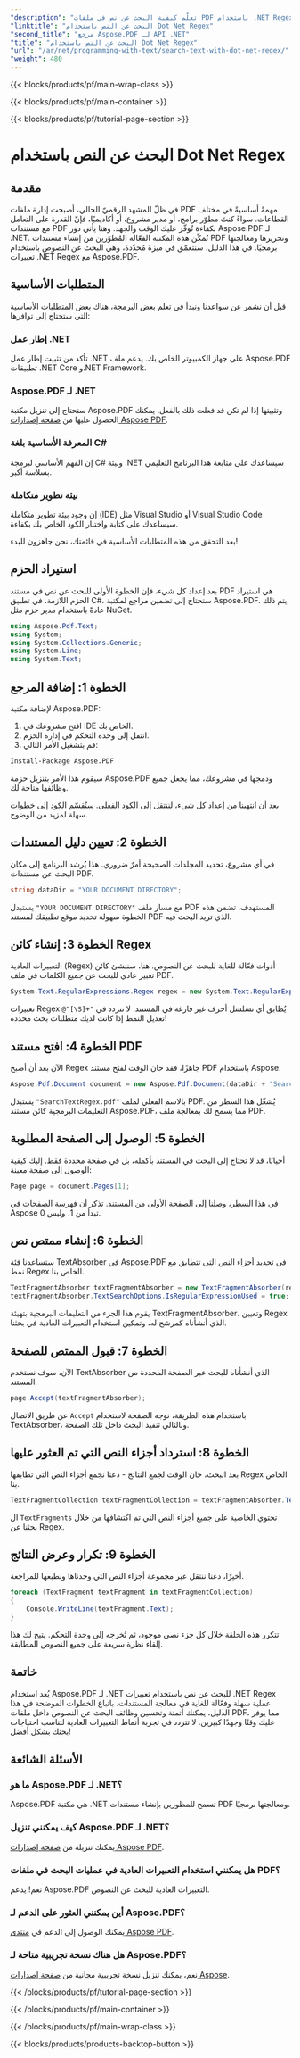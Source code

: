 ```yaml
---
"description": "تعلّم كيفية البحث عن نص في ملفات PDF باستخدام .NET Regex مع Aspose.PDF. اتبع دليلنا خطوة بخطوة وبسّط مهامك في PDF."
"linktitle": "البحث عن النص باستخدام Dot Net Regex"
"second_title": "مرجع Aspose.PDF لـ API .NET"
"title": "البحث عن النص باستخدام Dot Net Regex"
"url": "/ar/net/programming-with-text/search-text-with-dot-net-regex/"
"weight": 480
---
```


{{< blocks/products/pf/main-wrap-class >}}

{{< blocks/products/pf/main-container >}}

{{< blocks/products/pf/tutorial-page-section >}}

# البحث عن النص باستخدام Dot Net Regex

## مقدمة

في ظلّ المشهد الرقميّ الحالي، أصبحت إدارة ملفات PDF مهمةً أساسيةً في مختلف القطاعات. سواءً كنتَ مطوّر برامج، أو مدير مشروع، أو أكاديميًا، فإنّ القدرة على التعامل مع مستندات PDF بكفاءة تُوفّر عليك الوقت والجهد. وهنا يأتي دور Aspose.PDF لـ .NET. تُمكّن هذه المكتبة الفعّالة المُطوّرين من إنشاء مستندات PDF وتحريرها ومعالجتها برمجيًا. في هذا الدليل، سنتعمّق في ميزة مُحدّدة، وهي البحث عن النصوص باستخدام تعبيرات .NET Regex مع Aspose.PDF.

## المتطلبات الأساسية

قبل أن نشمر عن سواعدنا ونبدأ في تعلم بعض البرمجة، هناك بعض المتطلبات الأساسية التي ستحتاج إلى توافرها:

### إطار عمل .NET
تأكد من تثبيت إطار عمل .NET على جهاز الكمبيوتر الخاص بك. يدعم ملف Aspose.PDF تطبيقات .NET Core و.NET Framework.

### Aspose.PDF لـ .NET
ستحتاج إلى تنزيل مكتبة Aspose.PDF وتثبيتها إذا لم تكن قد فعلت ذلك بالفعل. يمكنك الحصول عليها من [صفحة إصدارات Aspose PDF](https://releases.aspose.com/pdf/net/).

### المعرفة الأساسية بلغة C#
إن الفهم الأساسي لبرمجة C# وبيئة .NET سيساعدك على متابعة هذا البرنامج التعليمي بسلاسة أكبر.

### بيئة تطوير متكاملة
إن وجود بيئة تطوير متكاملة (IDE) مثل Visual Studio أو Visual Studio Code سيساعدك على كتابة واختبار الكود الخاص بك بكفاءة.

بعد التحقق من هذه المتطلبات الأساسية في قائمتك، نحن جاهزون للبدء!

## استيراد الحزم

بعد إعداد كل شيء، فإن الخطوة الأولى للبحث عن نص في مستند PDF هي استيراد الحزم اللازمة. في تطبيق C#، ستحتاج إلى تضمين مراجع لمكتبة Aspose.PDF. يتم ذلك عادةً باستخدام مدير حزم مثل NuGet.

```csharp
using Aspose.Pdf.Text;
using System;
using System.Collections.Generic;
using System.Linq;
using System.Text;
```

## الخطوة 1: إضافة المرجع
لإضافة مكتبة Aspose.PDF:

1. افتح مشروعك في IDE الخاص بك.
2. انتقل إلى وحدة التحكم في إدارة الحزم.
3. قم بتشغيل الأمر التالي:

```bash
Install-Package Aspose.PDF
```

سيقوم هذا الأمر بتنزيل حزمة Aspose.PDF ودمجها في مشروعك، مما يجعل جميع وظائفها متاحة لك.

بعد أن انتهينا من إعداد كل شيء، لننتقل إلى الكود الفعلي. سنُقسّم الكود إلى خطوات سهلة لمزيد من الوضوح.

## الخطوة 2: تعيين دليل المستندات

في أي مشروع، تحديد المجلدات الصحيحة أمرٌ ضروري. هذا يُرشد البرنامج إلى مكان البحث عن مستندات PDF.

```csharp
string dataDir = "YOUR DOCUMENT DIRECTORY";
```
يستبدل `"YOUR DOCUMENT DIRECTORY"` مع مسار ملف PDF المستهدف. تضمن هذه الخطوة سهولة تحديد موقع تطبيقك لمستند PDF الذي تريد البحث فيه.

## الخطوة 3: إنشاء كائن Regex

التعبيرات العادية (Regex) أدوات فعّالة للغاية للبحث عن النصوص. هنا، سننشئ كائن تعبير عادي للبحث عن جميع الكلمات في ملف PDF. 

```csharp
System.Text.RegularExpressions.Regex regex = new System.Text.RegularExpressions.Regex(@"[\S]+");
```
تعبيرات Regex `@"[\S]+"` يُطابق أي تسلسل أحرف غير فارغة في المستند. لا تتردد في تعديل النمط إذا كانت لديك متطلبات بحث محددة!

## الخطوة 4: افتح مستند PDF

الآن بعد أن أصبح Regex جاهزًا، فقد حان الوقت لفتح مستند PDF باستخدام Aspose.

```csharp
Aspose.Pdf.Document document = new Aspose.Pdf.Document(dataDir + "SearchTextRegex.pdf");
```
يستبدل `"SearchTextRegex.pdf"` بالاسم الفعلي لملف PDF. يُشغّل هذا السطر من التعليمات البرمجية كائن مستند Aspose.PDF، مما يسمح لك بمعالجة ملف PDF.

## الخطوة 5: الوصول إلى الصفحة المطلوبة

أحيانًا، قد لا تحتاج إلى البحث في المستند بأكمله، بل في صفحة محددة فقط. إليك كيفية الوصول إلى صفحة معينة:

```csharp
Page page = document.Pages[1];
```
في هذا السطر، وصلنا إلى الصفحة الأولى من المستند. تذكر أن فهرسة الصفحات في Aspose تبدأ من 1، وليس 0.

## الخطوة 6: إنشاء ممتص نص

ستساعدنا فئة TextAbsorber في Aspose.PDF في تحديد أجزاء النص التي تتطابق مع نمط Regex الخاص بنا.

```csharp
TextFragmentAbsorber textFragmentAbsorber = new TextFragmentAbsorber(regex);
textFragmentAbsorber.TextSearchOptions.IsRegularExpressionUsed = true;
```
يقوم هذا الجزء من التعليمات البرمجية بتهيئة TextFragmentAbsorber، وتعيين Regex الذي أنشأناه كمرشح له، وتمكين استخدام التعبيرات العادية في بحثنا.

## الخطوة 7: قبول الممتص للصفحة

الآن، سوف نستخدم TextAbsorber الذي أنشأناه للبحث عبر الصفحة المحددة من المستند.

```csharp
page.Accept(textFragmentAbsorber);
```
عن طريق الاتصال `Accept` باستخدام هذه الطريقة، نوجه الصفحة لاستخدام TextAbsorber، وبالتالي تنفيذ البحث داخل تلك الصفحة.

## الخطوة 8: استرداد أجزاء النص التي تم العثور عليها

بعد البحث، حان الوقت لجمع النتائج - دعنا نجمع أجزاء النص التي تطابقها Regex الخاص بنا.

```csharp
TextFragmentCollection textFragmentCollection = textFragmentAbsorber.TextFragments;
```
ال `TextFragments` تحتوي الخاصية على جميع أجزاء النص التي تم اكتشافها من خلال بحثنا عن Regex. 

## الخطوة 9: تكرار وعرض النتائج

أخيرًا، دعنا ننتقل عبر مجموعة أجزاء النص التي وجدناها ونطبعها للمراجعة.

```csharp
foreach (TextFragment textFragment in textFragmentCollection)
{
    Console.WriteLine(textFragment.Text);
}
```
تتكرر هذه الحلقة خلال كل جزء نصي موجود، ثم تُخرجه إلى وحدة التحكم. يتيح لك هذا إلقاء نظرة سريعة على جميع النصوص المطابقة.

## خاتمة

يُعد استخدام Aspose.PDF لـ .NET للبحث عن نص باستخدام تعبيرات .NET Regex عملية سهلة وفعّالة للغاية في معالجة المستندات. باتباع الخطوات الموضحة في هذا الدليل، يمكنك أتمتة وتحسين وظائف البحث عن النصوص داخل ملفات PDF، مما يوفر عليك وقتًا وجهدًا كبيرين. لا تتردد في تجربة أنماط التعبيرات العادية لتناسب احتياجات بحثك بشكل أفضل! 

## الأسئلة الشائعة

### ما هو Aspose.PDF لـ .NET؟
Aspose.PDF هي مكتبة .NET تسمح للمطورين بإنشاء مستندات PDF ومعالجتها برمجيًا.

### كيف يمكنني تنزيل Aspose.PDF لـ .NET؟
يمكنك تنزيله من [صفحة إصدارات Aspose PDF](https://releases.aspose.com/pdf/net/).

### هل يمكنني استخدام التعبيرات العادية في عمليات البحث في ملفات PDF؟
نعم! يدعم Aspose.PDF التعبيرات العادية للبحث عن النصوص.

### أين يمكنني العثور على الدعم لـ Aspose.PDF؟
يمكنك الوصول إلى الدعم في [منتدى Aspose PDF](https://forum.aspose.com/c/pdf/10).

### هل هناك نسخة تجريبية متاحة لـ Aspose.PDF؟
نعم، يمكنك تنزيل نسخة تجريبية مجانية من [صفحة إصدارات Aspose](https://releases.aspose.com/).

{{< /blocks/products/pf/tutorial-page-section >}}

{{< /blocks/products/pf/main-container >}}

{{< /blocks/products/pf/main-wrap-class >}}

{{< blocks/products/products-backtop-button >}}